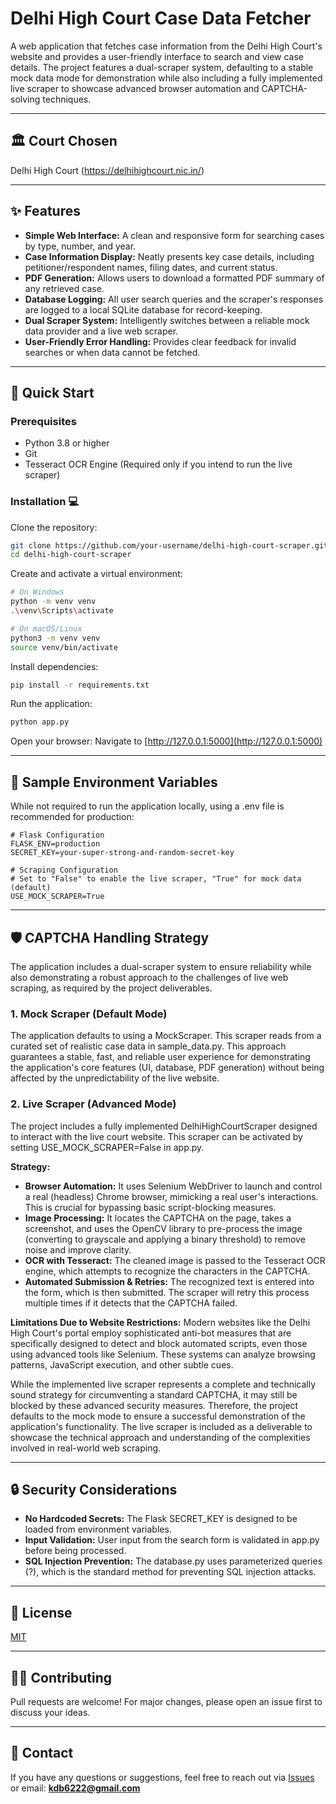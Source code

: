 # Delhi High Court Case Data Fetcher

A web application that fetches case information from the Delhi High Court's website and provides a user-friendly interface to search and view case details. The project features a dual-scraper system, defaulting to a stable mock data mode for demonstration while also including a fully implemented live scraper to showcase advanced browser automation and CAPTCHA-solving techniques.

---

## 🏛️ Court Chosen

Delhi High Court (https://delhihighcourt.nic.in/)

---

## ✨ Features

- **Simple Web Interface:** A clean and responsive form for searching cases by type, number, and year.
- **Case Information Display:** Neatly presents key case details, including petitioner/respondent names, filing dates, and current status.
- **PDF Generation:** Allows users to download a formatted PDF summary of any retrieved case.
- **Database Logging:** All user search queries and the scraper's responses are logged to a local SQLite database for record-keeping.
- **Dual Scraper System:** Intelligently switches between a reliable mock data provider and a live web scraper.
- **User-Friendly Error Handling:** Provides clear feedback for invalid searches or when data cannot be fetched.

---

## 🚀 Quick Start

### Prerequisites

- Python 3.8 or higher
- Git
- Tesseract OCR Engine (Required only if you intend to run the live scraper)

### Installation 💻

Clone the repository:

```bash
git clone https://github.com/your-username/delhi-high-court-scraper.git
cd delhi-high-court-scraper
```

Create and activate a virtual environment:

```bash
# On Windows
python -m venv venv
.\venv\Scripts\activate

# On macOS/Linux
python3 -m venv venv
source venv/bin/activate
```

Install dependencies:

```bash
pip install -r requirements.txt
```

Run the application:

```bash
python app.py
```

Open your browser: Navigate to [http://127.0.0.1:5000](http://127.0.0.1:5000)

---

## 🔧 Sample Environment Variables

While not required to run the application locally, using a .env file is recommended for production:

```env
# Flask Configuration
FLASK_ENV=production
SECRET_KEY=your-super-strong-and-random-secret-key

# Scraping Configuration
# Set to "False" to enable the live scraper, "True" for mock data (default)
USE_MOCK_SCRAPER=True
```

---

## 🛡️ CAPTCHA Handling Strategy

The application includes a dual-scraper system to ensure reliability while also demonstrating a robust approach to the challenges of live web scraping, as required by the project deliverables.

### 1. Mock Scraper (Default Mode)

The application defaults to using a MockScraper. This scraper reads from a curated set of realistic case data in sample_data.py. This approach guarantees a stable, fast, and reliable user experience for demonstrating the application's core features (UI, database, PDF generation) without being affected by the unpredictability of the live website.

### 2. Live Scraper (Advanced Mode)

The project includes a fully implemented DelhiHighCourtScraper designed to interact with the live court website. This scraper can be activated by setting USE_MOCK_SCRAPER=False in app.py.

**Strategy:**
- **Browser Automation:** It uses Selenium WebDriver to launch and control a real (headless) Chrome browser, mimicking a real user's interactions. This is crucial for bypassing basic script-blocking measures.
- **Image Processing:** It locates the CAPTCHA on the page, takes a screenshot, and uses the OpenCV library to pre-process the image (converting to grayscale and applying a binary threshold) to remove noise and improve clarity.
- **OCR with Tesseract:** The cleaned image is passed to the Tesseract OCR engine, which attempts to recognize the characters in the CAPTCHA.
- **Automated Submission & Retries:** The recognized text is entered into the form, which is then submitted. The scraper will retry this process multiple times if it detects that the CAPTCHA failed.

**Limitations Due to Website Restrictions:**
Modern websites like the Delhi High Court's portal employ sophisticated anti-bot measures that are specifically designed to detect and block automated scripts, even those using advanced tools like Selenium. These systems can analyze browsing patterns, JavaScript execution, and other subtle cues.

While the implemented live scraper represents a complete and technically sound strategy for circumventing a standard CAPTCHA, it may still be blocked by these advanced security measures. Therefore, the project defaults to the mock mode to ensure a successful demonstration of the application's functionality. The live scraper is included as a deliverable to showcase the technical approach and understanding of the complexities involved in real-world web scraping.

---

## 🔒 Security Considerations

- **No Hardcoded Secrets:** The Flask SECRET_KEY is designed to be loaded from environment variables.
- **Input Validation:** User input from the search form is validated in app.py before being processed.
- **SQL Injection Prevention:** The database.py uses parameterized queries (?), which is the standard method for preventing SQL injection attacks.

---

## 📄 License

[MIT](LICENSE)

---

## 🙋‍♂️ Contributing

Pull requests are welcome! For major changes, please open an issue first to discuss your ideas.

---

## 📧 Contact

If you have any questions or suggestions, feel free to reach out via [Issues](https://github.com/annniE96/delhi-high-court-scraper/issues)  
or email: **kdb6222@gmail.com**
